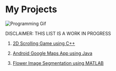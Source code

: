 # My Projects

![Programming Gif](https://user-images.githubusercontent.com/74038190/212749447-bfb7e725-6987-49d9-ae85-2015e3e7cc41.gif)

DISCLAIMER: THIS LIST IS A WORK IN PROGRESS

1. [2D Scrolling Game using C++](https://github.com/DanielPhillips632/2DScrollingGame.git)

2. [Android Google Maps App using Java](https://github.com/DanielPhillips632/GoogleMapsApp.git)

3. [Flower Image Segmentation using MATLAB](https://github.com/DanielPhillips632/FlowerImageSegmentation.git)